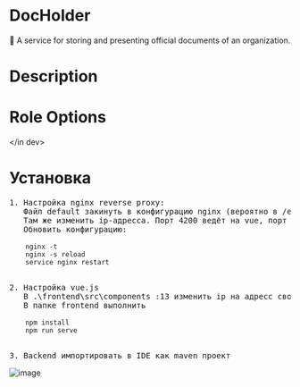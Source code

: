 # DocHolder
📜 A service for storing and presenting official documents of an organization.

# Description

# Role Options

</in dev>

# Установка
<pre>
1. Настройка nginx reverse proxy:
   Файл default закинуть в конфигурацию nginx (вероятно в /etc/nginx/sites-avaliable/).
   Там же изменить ip-адресса. Порт 4200 ведёт на vue, порт 8081 - на spring boot.
   Обновить конфигурацию:
   <code>
    nginx -t
    nginx -s reload
    service nginx restart
   </code>

2. Настройка vue.js
   В .\frontend\src\components :13 изменить ip на адресс своего сервера nginx
   В папке frontend выполнить
   <code>
    npm install
    npm run serve
   </code>
   
3. Backend импортировать в IDE как maven проект
</pre>
![image](https://user-images.githubusercontent.com/47406394/110204994-2288af80-7e87-11eb-99db-463bc3974244.png)
